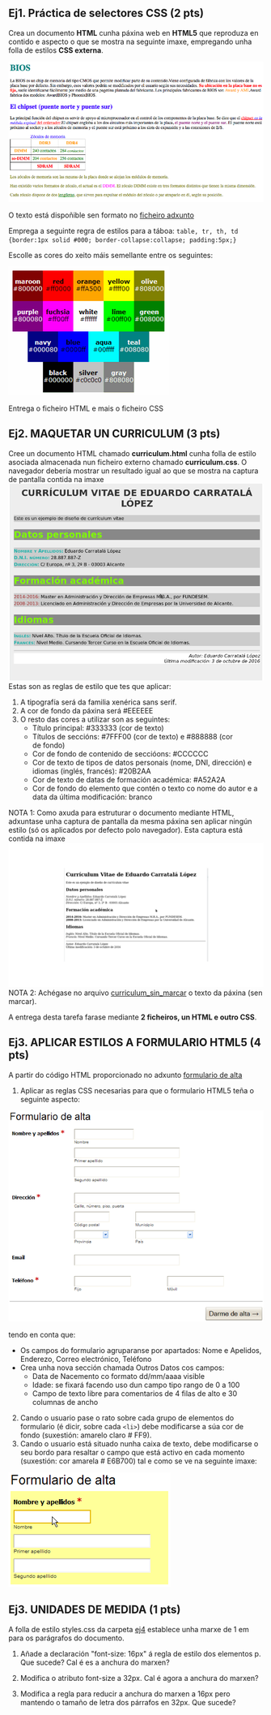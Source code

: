 ﻿
## Ej1. Práctica de selectores CSS  (**2 pts**)

Crea un documento ****HTML**** cunha páxina web en ****HTML5**** que reproduza en contido e aspecto o que se mostra na seguinte imaxe, empregando unha folla de estilos ****CSS externa****. 

![Captura_do_horario](../imgs/img_task_selectors.png)

O texto está dispoñible sen formato no [ficheiro adxunto](../recursos/Texto_tarefa_selectors.txt)

Emprega a seguinte regra de estilos para a táboa:
`table, tr, th, td {border:1px solid #000; border-collapse:collapse; padding:5px;}`

Escolle as cores do xeito máis semellante entre os seguintes: 

![paleta_cores](../imgs/paleta_cores.png)

Entrega o ficheiro HTML e mais o ficheiro CSS

## Ej2. MAQUETAR UN CURRICULUM  (**3 pts**)

Cree un documento HTML chamado **curriculum.html** cunha folla de estilo asociada almacenada nun ficheiro externo chamado **curriculum.css**.
O navegador debería mostrar un resultado igual ao que se mostra na captura de pantalla contida na imaxe
![curriculum_con_css](../imgs/curriculum_con_css.png)
Estas son as reglas de estilo que tes que aplicar:
1. A tipografía será da familia xenérica sans serif.
2. A cor de fondo da páxina será #EEEEEE
3. O resto das cores a utilizar son as seguintes:
   * Título principal: #333333 (cor de texto)
   * Títulos de seccións: #7FFF00 (cor de texto) e #888888 (cor de fondo)
   * Cor de fondo de contenido de seccióons: #CCCCCC
   * Cor de texto de tipos de datos personais (nome, DNI, dirección) e idiomas (inglés, francés): #20B2AA
   * Cor de texto de datas de formación académica: #A52A2A
   * Cor de fondo do elemento que contén o texto co nome do autor e a data da última modificación: branco

NOTA 1: Como axuda para estruturar o documento mediante HTML, adxuntase unha captura de pantalla da mesma páxina sen aplicar ningún estilo (só os aplicados por defecto polo navegador). Esta captura está contida na imaxe ![curriculum_sin_css](../imgs/curriculum_sin_css.png)
NOTA 2: Achégase no arquivo [curriculum_sin_marcar](../recursos/curriculum_sin_marcar.html) o texto da páxina (sen marcar).

A entrega desta tarefa farase mediante **2 ficheiros, un HTML e outro CSS**.


## Ej3. APLICAR ESTILOS A FORMULARIO HTML5 (**4 pts**)

A partir do código HTML proporcionado no adxunto [formulario de alta](../recursos/form_alta.html)

1) Aplicar as reglas CSS necesarias para que o formulario HTML5 teña o seguinte aspecto:

![img_form_alta](../imgs/img_form_alta.png)

tendo en conta que:
- Os campos do formulario agruparanse por apartados: Nome e Apelidos, Enderezo, Correo electrónico, Teléfono
- Crea unha nova sección chamada Outros Datos cos campos:
  - Data de Nacemento co formato dd/mm/aaaa visible
  - Idade: se fixará facendo uso dun campo tipo rango de 0 a 100 
  - Campo de texto libre para comentarios de 4 filas de alto e 30 columnas de ancho

2) Cando o usuario pase o rato sobre cada grupo de elementos do formulario (é dicir, sobre cada `<li>`) debe modificarse a súa cor de fondo (suxestión: amarelo claro # FF9).
3) Cando o usuario está situado nunha caixa de texto, debe modificarse o seu bordo para resaltar o campo que está activo en cada momento (suxestión: cor amarela # E6B700) tal e como se ve na seguinte imaxe:

![Exemplo](../imgs/exemplo_aptdo3.png)

## Ej3. UNIDADES DE MEDIDA (**1 pts**)

A folla de estilo styles.css da carpeta [ej4](../recursos/ej4) establece unha marxe de 1 em para os parágrafos do documento.

1. Añade a declaración "font-size: 16px" á regla de estilo dos elementos p. Que sucede? Cal é es a anchura do marxen?

2. Modifica o atributo font-size a 32px. Cal é agora a anchura do marxen?

3. Modifica a regla para reducir a anchura do marxen a 16px pero mantendo o tamaño de letra dos párrafos en 32px. Que sucede?